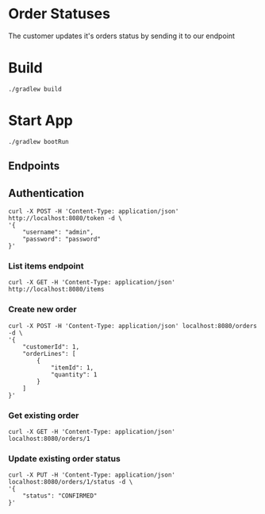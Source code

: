 # Order Statuses
The customer updates it's orders status by sending it to our endpoint

# Build
```shell
./gradlew build
```

# Start App
```shell
./gradlew bootRun
```

## Endpoints
## Authentication
```shell
curl -X POST -H 'Content-Type: application/json' http://localhost:8080/token -d \
'{
    "username": "admin",
    "password": "password"
}'
```

### List items endpoint
```shell
curl -X GET -H 'Content-Type: application/json' http://localhost:8080/items
```
### Create new order
```shell
curl -X POST -H 'Content-Type: application/json' localhost:8080/orders -d \
'{
    "customerId": 1,
    "orderLines": [
        {
            "itemId": 1,
            "quantity": 1
        }
    ]
}'
```
### Get existing order
```shell
curl -X GET -H 'Content-Type: application/json' localhost:8080/orders/1
```

### Update existing order status
```shell
curl -X PUT -H 'Content-Type: application/json' localhost:8080/orders/1/status -d \
'{
    "status": "CONFIRMED"
}'
```

